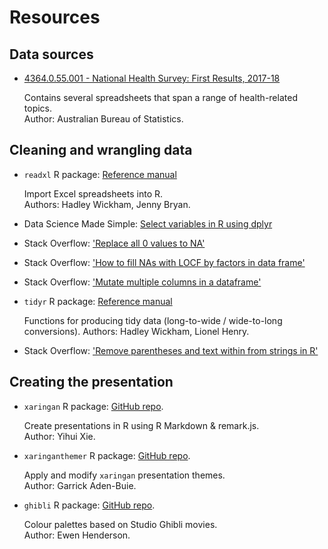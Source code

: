 # Resources

## Data sources

- [4364.0.55.001 - National Health Survey: First Results, 2017-18](https://www.abs.gov.au/AUSSTATS/abs@.nsf/Lookup/4364.0.55.001Main+Features100012017-18?OpenDocument)

  Contains several spreadsheets that span a range of health-related topics.  
  Author: Australian Bureau of Statistics.

## Cleaning and wrangling data

- `readxl` R package: [Reference manual](https://readxl.tidyverse.org/)

  Import Excel spreadsheets into R.  
  Authors: Hadley Wickham, Jenny Bryan.
  
- Data Science Made Simple: [Select variables in R using dplyr](http://www.datasciencemadesimple.com/select-variables-columns-r-using-dplyr-select-function/)

- Stack Overflow: ['Replace all 0 values to NA'](https://stackoverflow.com/questions/11036989/replace-all-0-values-to-na)

- Stack Overflow: ['How to fill NAs with LOCF by factors in data frame'](https://stackoverflow.com/questions/13616965/how-to-fill-nas-with-locf-by-factors-in-data-frame-split-by-country)

- Stack Overflow: ['Mutate multiple columns in a dataframe'](https://stackoverflow.com/questions/26219501/mutate-multiple-columns-in-a-dataframe)

- `tidyr` R package: [Reference manual](https://tidyr.tidyverse.org/)
  
  Functions for producing tidy data (long-to-wide / wide-to-long conversions).
  Authors: Hadley Wickham, Lionel Henry.
  
- Stack Overflow: ['Remove parentheses and text within from strings in R'](https://stackoverflow.com/questions/24173194/remove-parentheses-and-text-within-from-strings-in-r)

## Creating the presentation

- `xaringan` R package: [GitHub repo](https://github.com/yihui/xaringan).
  
  Create presentations in R using R Markdown & remark.js.  
  Author: Yihui Xie.

- `xaringanthemer` R package: [GitHub repo](https://github.com/gadenbuie/xaringanthemer).
  
  Apply and modify `xaringan` presentation themes.  
  Author: Garrick Aden-Buie.

- `ghibli` R package: [GitHub repo](https://github.com/ewenme/ghibli).
  
  Colour palettes based on Studio Ghibli movies.  
  Author: Ewen Henderson.